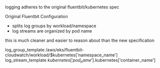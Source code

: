 logging adheres to the original fluentbit/kubernetes spec

Original Fluentbit Configuration
- splits log groups by workload/namespace
- log streams are organized by pod name

this is much cleaner and easier to reason about than the new specification

log_group_template    /aws/eks/fluentbit-cloudwatch/workload/$kubernetes['namespace_name']
log_stream_template   $kubernetes['pod_name'].$kubernetes['container_name']
